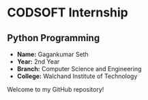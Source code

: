# CODSOFT Internship

## Python Programming

- **Name:** Gagankumar Seth
- **Year:** 2nd Year
- **Branch:** Computer Science and Engineering
- **College:** Walchand Institute of Technology

Welcome to my GitHub repository!
